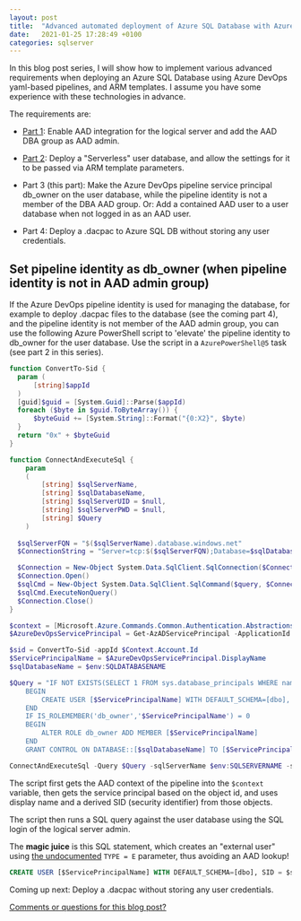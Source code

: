 ```yaml
---
layout: post
title:  "Advanced automated deployment of Azure SQL Database with Azure DevOps (part 3 of 4)"
date:   2021-01-25 17:28:49 +0100
categories: sqlserver
---
```


In this blog post series, I will show how to implement various advanced requirements when deploying an Azure SQL Database using Azure DevOps yaml-based pipelines, and ARM templates. I assume you have some experience with these technologies in advance.

The requirements are:

- [Part 1](https://erikej.github.io/sqlserver/2021/01/11/azure-sql-advanced-deployment-part1.html): Enable AAD integration for the logical server and add the AAD DBA group as AAD admin.

- [Part 2](https://erikej.github.io/sqlserver/2021/01/18/azure-sql-advanced-deployment-part2.html): Deploy a "Serverless" user database, and allow the settings for it to be passed via ARM template parameters.

- Part 3 (this part): Make the Azure DevOps pipeline service principal db_owner on the user database, while the pipeline identity is not a member of the DBA AAD group. Or: Add a contained AAD user to a user database when not logged in as an AAD user.

- Part 4: Deploy a .dacpac to Azure SQL DB without storing any user credentials.

## Set pipeline identity as db_owner (when pipeline identity is not in AAD admin group)

If the Azure DevOps pipeline identity is used for managing the database, for example to deploy .dacpac files to the database (see the coming part 4), and the pipeline identity is not member of the AAD admin group, you can use the following Azure PowerShell script to 'elevate' the pipeline identity to db_owner for the user database. Use the script in a `AzurePowerShell@5` task (see part 2 in this series).

```powershell
function ConvertTo-Sid {
  param (
      [string]$appId
  )
  [guid]$guid = [System.Guid]::Parse($appId)
  foreach ($byte in $guid.ToByteArray()) {
      $byteGuid += [System.String]::Format("{0:X2}", $byte)
  }
  return "0x" + $byteGuid
}

function ConnectAndExecuteSql {
    param
    (
        [string] $sqlServerName,
        [string] $sqlDatabaseName,
        [string] $sqlServerUID = $null,
        [string] $sqlServerPWD = $null,
        [string] $Query
    )
    
  $sqlServerFQN = "$($sqlServerName).database.windows.net"
  $ConnectionString = "Server=tcp:$($sqlServerFQN);Database=$sqlDatabaseName;UID=$sqlServerUID;PWD=$sqlServerPWD;Trusted_Connection=False;Encrypt=True;Connection Timeout=60;"

  $Connection = New-Object System.Data.SqlClient.SqlConnection($ConnectionString)
  $Connection.Open()
  $sqlCmd = New-Object System.Data.SqlClient.SqlCommand($query, $Connection)
  $sqlCmd.ExecuteNonQuery()
  $Connection.Close()
}

$context = [Microsoft.Azure.Commands.Common.Authentication.Abstractions.AzureRmProfileProvider]::Instance.Profile.DefaultContext
$AzureDevOpsServicePrincipal = Get-AzADServicePrincipal -ApplicationId $Context.Account.Id

$sid = ConvertTo-Sid -appId $Context.Account.Id
$ServicePrincipalName = $AzureDevOpsServicePrincipal.DisplayName
$sqlDatabaseName = $env:SQLDATABASENAME

$Query = "IF NOT EXISTS(SELECT 1 FROM sys.database_principals WHERE name ='$ServicePrincipalName')
    BEGIN
        CREATE USER [$ServicePrincipalName] WITH DEFAULT_SCHEMA=[dbo], SID = $sid, TYPE = E;
    END
    IF IS_ROLEMEMBER('db_owner','$ServicePrincipalName') = 0
    BEGIN
        ALTER ROLE db_owner ADD MEMBER [$ServicePrincipalName]
    END
    GRANT CONTROL ON DATABASE::[$sqlDatabaseName] TO [$ServicePrincipalName];"

ConnectAndExecuteSql -Query $Query -sqlServerName $env:SQLSERVERNAME -sqlDatabaseName $env:SQLDATABASENAME -sqlServerUID $env:SQLSERVERADMINLOGIN -sqlServerPWD $env:ADMINPWD
```

The script first gets the AAD context of the pipeline into the `$context` variable, then gets the service principal based on the object id, and uses display name and a derived  SID (security identifier) from those objects.

The script then runs a SQL query against the user database using the SQL login of the logical server admin.

The **magic juice** is this SQL statement, which creates an "external user" using [the undocumented](https://stackoverflow.com/questions/53001874/cant-create-azure-sql-database-users-mapped-to-azure-ad-identities-using-servic) `TYPE = E` parameter, thus avoiding an AAD lookup!

```sql
CREATE USER [$ServicePrincipalName] WITH DEFAULT_SCHEMA=[dbo], SID = $sid, TYPE = E;
```

Coming up next: Deploy a .dacpac without storing any user credentials.

[Comments or questions for this blog post?](https://github.com/ErikEJ/erikej.github.io/issues/27)

